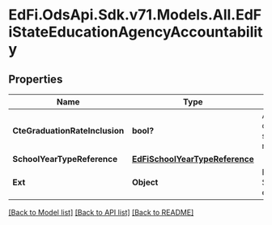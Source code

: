 # EdFi.OdsApi.Sdk.v71.Models.All.EdFiStateEducationAgencyAccountability

## Properties

Name | Type | Description | Notes
------------ | ------------- | ------------- | -------------
**CteGraduationRateInclusion** | **bool?** | An indication of whether CTE concentrators are included in the state&#39;s computation of its graduation rate. | [optional] 
**SchoolYearTypeReference** | [**EdFiSchoolYearTypeReference**](EdFiSchoolYearTypeReference.md) |  | 
**Ext** | **Object** | Extensions to the StateEducationAgencyAccountability entity. | [optional] 

[[Back to Model list]](../README.md#documentation-for-models) [[Back to API list]](../README.md#documentation-for-api-endpoints) [[Back to README]](../README.md)

